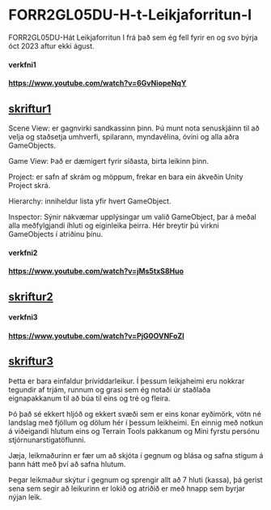 # FORR2GL05DU-H-t-Leikjaforritun-I
FORR2GL05DU-Hát Leikjaforritun I frá það sem ég fell fyrir en og svo býrja óct 2023 aftur ekki águst.
#### verkfni1
#### https://www.youtube.com/watch?v=6GvNiopeNqY
## [skriftur1](skriftur_v1)
Scene View: er gagnvirki sandkassinn þinn. Þú munt nota senuskjáinn til að velja og staðsetja umhverfi, spilarann, myndavélina, óvini og alla aðra GameObjects.

Game View: Það er dæmigert fyrir síðasta, birta leikinn þinn.

Project: er safn af skrám og möppum, frekar en bara ein ákveðin Unity Project skrá.

Hierarchy: inniheldur lista yfir hvert GameObject.

Inspector: Sýnir nákvæmar upplýsingar um valið GameObject, þar á meðal alla meðfylgjandi íhluti og eiginleika þeirra. Hér breytir þú virkni GameObjects í atriðinu þínu.



#### verkfni2
#### https://www.youtube.com/watch?v=jMs5txS8Huo
## [skriftur2](skriftur_v2)



#### verkfni3
#### https://www.youtube.com/watch?v=PjG0OVNFoZI
## [skriftur3](skriftur_v3)
Þetta er bara einfaldur þrívíddarleikur. Í þessum leikjaheimi eru nokkrar tegundir af trjám, runnum og grasi sem ég notaði úr staðlaða eignapakkanum til að búa til eins og tré og fleira.

Þó það sé ekkert hljóð og ekkert svæði sem er eins konar eyðimörk, vötn né landslag með fjöllum og dölum hér í þessum leikheimi. En einnig með notkun á viðeigandi hlutum eins og Terrain Tools pakkanum og Mini fyrstu persónu stjórnunarstigatöflunni.

Jæja, leikmaðurinn er fær um að skjóta í gegnum og blása og safna stigum á þann hátt með því að safna hlutum.

Þegar leikmaður skýtur í gegnum og sprengir allt að 7 hluti (kassa), þá gerist sena sem segir að leikurinn er lokið og atriðið er með hnapp sem byrjar nýjan leik.
